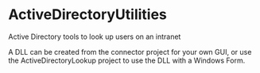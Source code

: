 # ActiveDirectoryUtilities
Active Directory tools to look up users on an intranet

A DLL can be created from the connector project for your own GUI,
or use the ActiveDirectoryLookup project to use the DLL with a Windows Form.
